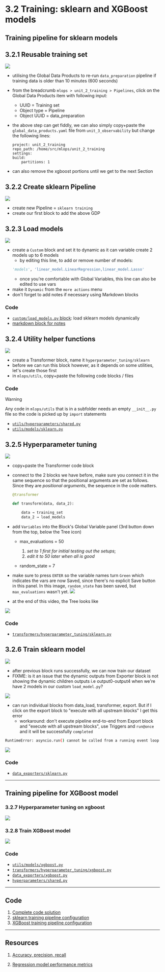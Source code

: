 # 3.2 Training: sklearn and XGBoost models

## Training pipeline for sklearn models

## 3.2.1 Reusable training set

[![](https://markdown-videos-api.jorgenkh.no/youtube/KP68DuJnk4Q)](https://youtu.be/KP68DuJnk4Q&list=PL_ItKjYd0DsiUpEzPQqYM04O6jQTkCjTN&index=10)

- utilising the Global Data Products to re-run `data_preparation` pipeline if training data is older than 10 minutes (600 seconds)
- from the breadcrumb `mlops > unit_2_training > Pipelines`, click on the Global Data Products item with following input:
  - UUID = Training set
  - Object type = Pipeline
  - Object UUID = data_preparation
- the above step can get fiddly, we can also simply copy+paste the `global_data_products.yaml` file from `unit_3_observability` but change the following lines:

    ```
    project: unit_2_training
    repo_path: /home/src/mlops/unit_2_training
    settings:
    build:
        partitions: 1
    ```
- can also remove the xgboost portions until we get to the next Section

## 3.2.2 Create sklearn Pipeline

[![](https://markdown-videos-api.jorgenkh.no/youtube/CbHaZcq_uGo)](https://youtu.be/CbHaZcq_uGo&list=PL_ItKjYd0DsiUpEzPQqYM04O6jQTkCjTN&index=11)

- create new Pipeline = `sklearn training`
- create our first block to add the above GDP


## 3.2.3 Load models

[![](https://markdown-videos-api.jorgenkh.no/youtube/zsMHFq2C978)](https://youtu.be/zsMHFq2C978&list=PL_ItKjYd0DsiUpEzPQqYM04O6jQTkCjTN&index=12)

- create a `Custom` block and set it to dynamic as it can variable create 2 models up to 6 models 
  - by editing this line, to add or remove number of models:
  ```python
  'models', 'linear_model.LinearRegression,linear_model.Lasso'
  ```
  - once you're comfortable with Global Variables, this line can also be edited to use vars
- make it `Dynamic` from the `more actions` menu
- don't forget to add notes if necessary using Markdown blocks

### Code

- [`custom/load_models.py` block](https://github.com/mage-ai/mlops/blob/master/mlops/unit_3_observability/custom/load_models.py): load sklearn models dynamically
- [markdown block for notes](https://github.com/mage-ai/mlops/blob/master/mlops/unit_3_observability/markdowns/dynamic_block_info.md)


## 3.2.4 Utility helper functions

[![](https://markdown-videos-api.jorgenkh.no/youtube/fZnxDhtPxYo)](https://youtu.be/fZnxDhtPxYo&list=PL_ItKjYd0DsiUpEzPQqYM04O6jQTkCjTN&index=13)

- create a Transformer block, name it `hyperparameter_tuning/sklearn`
- before we can run this block however, as it depends on some utilities, let's create those first
- in `mlops/utils`, copy+paste the following code blocks / files

### Code

> [!WARNING]
>
> Any code in `mlops/utils` that is in a subfolder needs an empty `__init__.py` file so the code is picked up by `import` statements

-   [`utils/hyperparameters/shared.py`](https://github.com/mage-ai/mlops/blob/master/mlops/utils/hyperparameters/shared.py)
-   [`utils/models/sklearn.py`](https://github.com/mage-ai/mlops/blob/master/mlops/utils/models/sklearn.py)

## 3.2.5 Hyperparameter tuning

[![](https://markdown-videos-api.jorgenkh.no/youtube/zfBB4KoZ7TM)](https://youtu.be/zfBB4KoZ7TM&list=PL_ItKjYd0DsiUpEzPQqYM04O6jQTkCjTN&index=14)

- copy+paste the Transformer code block
- connect to the 2 blocks we have before, make sure you connect it in the same sequence so that the positional arguments are set as follows. Since they are *positional arguments*, the sequence in the code matters.

    ```python
    @transformer

    def transform(data, data_2):

        data → training_set
        data_2 → load_models
    ```
- add `Variables` into the Block's Global Variable panel (3rd button down from the top, below the Tree icon)
  - max_evaluations = 50 

    1. *set to 1 first for initial testing out the setups*; 
    1. *edit it to 50 later when all is good*
  - random_state = 7
- make sure to press `ENTER` so the variable names turn `Green` which indicates the vars are now Saved, since there's no explicit Save button in this panel. In this image, `random_state` has been saved, but `max_evaluations` wasn't yet.
![](../../images/3.2.5%20global%20vars%20panel.png)

- at the end of this video, the Tree looks like

![](../../images/3.2.5%20transformer%20connections.png)


### Code

-   [`transformers/hyperparameter_tuning/sklearn.py`](https://github.com/mage-ai/mlops/blob/master/mlops/unit_3_observability/transformers/hyperparameter_tuning/sklearn.py)

## 3.2.6 Train sklearn model

[![](https://markdown-videos-api.jorgenkh.no/youtube/P7PtegUFk3k)](https://youtu.be/P7PtegUFk3k&list=PL_ItKjYd0DsiUpEzPQqYM04O6jQTkCjTN&index=15)

- after previous block runs successfully, we can now train our dataset
- FIXME: is it an issue that the dynamic outputs from Exporter block is not showing the dynamic children outputs i.e output0-output4 when we're have 2 models in our custom `load_model.py`?

![](../../images/3.2.6%20dynamic%20output%20differences.png)


- can run individual blocks from data_load, transformer, export. But if I click on the export block to "execute with all upstream blocks" I get this error
  - workaround: don't execute pipeline end-to-end from Export block and "execute with all upstream blocks", use Triggers and `run@once` and it will be successfully `completed` 

```bash
RuntimeError: asyncio.run() cannot be called from a running event loop
```

![](../../images/3.2.6%20run@once%20completes.png)


### Code

-   [`data_exporters/sklearn.py`](https://github.com/mage-ai/mlops/blob/master/mlops/unit_3_observability/data_exporters/sklearn.py)


---

## Training pipeline for XGBoost model

### 3.2.7 Hyperparameter tuning on xgboost

[![](https://markdown-videos-api.jorgenkh.no/youtube/K_Z2Lm1Cyu4)](https://youtu.be/K_Z2Lm1Cyu4&list=PL_ItKjYd0DsiUpEzPQqYM04O6jQTkCjTN&index=16)


### 3.2.8 Train XGBoost model

[![](https://markdown-videos-api.jorgenkh.no/youtube/Y2B-ivm7Mug)](https://youtu.be/Y2B-ivm7Mug&list=PL_ItKjYd0DsiUpEzPQqYM04O6jQTkCjTN&index=17)

### Code

-   [`utils/models/xgboost.py`](https://github.com/mage-ai/mlops/blob/master/mlops/utils/models/xgboost.py)
-   [`transformers/hyperparameter_tuning/xgboost.py`](https://github.com/mage-ai/mlops/blob/master/mlops/unit_3_observability/transformers/hyperparameter_tuning/xgboost.py)
-   [`data_exporters/xgboost.py`](https://github.com/mage-ai/mlops/blob/master/mlops/unit_3_observability/data_exporters/xgboost.py)
-   [`hyperparameters/shared.py`](https://github.com/mage-ai/mlops/blob/master/mlops/utils/hyperparameters/shared.py)

---

## Code

1. [Complete code solution](https://github.com/mage-ai/mlops)
1. [sklearn training pipeline configuration](https://github.com/mage-ai/mlops/blob/master/mlops/unit_3_observability/pipelines/sklearn_training/metadata.yaml)
1. [XGBoost training pipeline configuration](https://github.com/mage-ai/mlops/blob/master/mlops/unit_3_observability/pipelines/xgboost_training/metadata.yaml)

---

## Resources

1. [Accuracy, precision, recall](https://www.mage.ai/blog/definitive-guide-to-accuracy-precision-recall-for-product-developers)

1. [Regression model performance metrics](https://www.mage.ai/blog/product-developers-guide-to-ml-regression-model-metrics)
